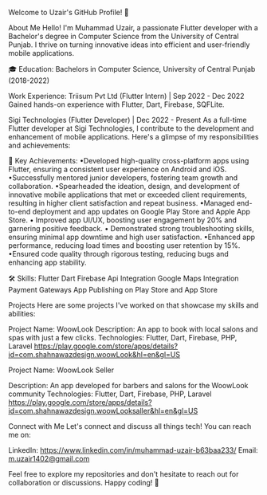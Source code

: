 Welcome to Uzair's GitHub Profile! 👋

About Me
Hello! I'm Muhammad Uzair, a passionate Flutter developer with a Bachelor's degree in Computer Science from the University of Central Punjab. I thrive on turning innovative ideas into efficient and user-friendly mobile applications.

🎓 Education: Bachelors in Computer Science, University of Central Punjab (2018-2022)

Work Experience:
Triisum Pvt Ltd (Flutter Intern) | Sep 2022 - Dec 2022
Gained hands-on experience with Flutter, Dart, Firebase, SQFLite.

Sigi Technologies (Flutter Developer) | Dec 2022 - Present
As a full-time Flutter developer at Sigi Technologies, I contribute to the development and enhancement of mobile applications. Here's a glimpse of my responsibilities and achievements:

🚀 Key Achievements:
•Developed high-quality cross-platform apps using Flutter, ensuring a consistent
user experience on Android and iOS.
•Successfully mentored junior developers, fostering team growth and
collaboration.
•Spearheaded the ideation, design, and development of innovative mobile
applications that met or exceeded client requirements, resulting in higher client
satisfaction and repeat business.
•Managed end-to-end deployment and app updates on Google Play Store and
Apple App Store.
• Improved app UI/UX, boosting user engagement by 20% and garnering positive
feedback.
• Demonstrated strong troubleshooting skills, ensuring minimal app downtime
and high user satisfaction.
•Enhanced app performance, reducing load times and boosting user retention by
15%.
•Ensured code quality through rigorous testing, reducing bugs and enhancing app
stability.

🛠️ Skills:
Flutter
Dart
Firebase
Api Integration
Google Maps Integration
Payment Gateways
App Publishing on Play Store and App Store

Projects
Here are some projects I've worked on that showcase my skills and abilities:

Project Name: WoowLook
Description: An app to book with local salons and spas with just a few clicks.
Technologies: Flutter, Dart, Firebase, PHP, Laravel
https://play.google.com/store/apps/details?id=com.shahnawazdesign.woowLook&hl=en&gl=US

Project Name: WoowLook Seller

Description: An app developed for barbers and salons for the WoowLook community
Technologies: Flutter, Dart, Firebase, PHP, Laravel
https://play.google.com/store/apps/details?id=com.shahnawazdesign.woowLooksaller&hl=en&gl=US

Connect with Me
Let's connect and discuss all things tech! You can reach me on:

LinkedIn: https://www.linkedin.com/in/muhammad-uzair-b63baa233/
Email: m.uzair1402@gmail.com

Feel free to explore my repositories and don't hesitate to reach out for collaboration or discussions. Happy coding! 🚀

